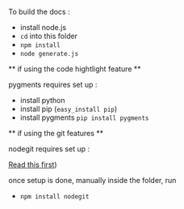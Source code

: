 To build the docs :

- install node.js
- `cd` into this folder
- `npm install`
- `node generate.js`

** if using the code hightlight feature ** 

pygments requires set up :

- install python 
- install pip (`easy_install pip`)
- install pygments `pip install pygments`

** if using the git features **

nodegit requires set up : 

[Read this first](https://github.com/nodegit/nodegit))

once setup is done, manually inside the folder, run

- `npm install nodegit` 